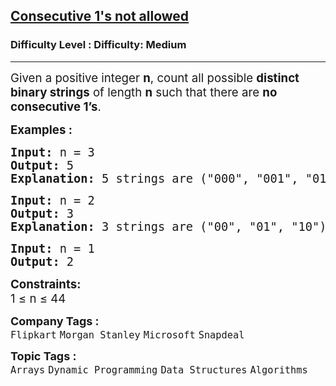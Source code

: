 <h2><a href="https://www.geeksforgeeks.org/problems/consecutive-1s-not-allowed1912/1?page=2&category=Arrays,Strings,Linked%20List&difficulty=Medium&status=unsolved&sortBy=submissions">Consecutive 1's not allowed</a></h2><h3>Difficulty Level : Difficulty: Medium</h3><hr><div class="problems_problem_content__Xm_eO"><p><span style="font-size: 14pt;">Given a positive integer <strong>n</strong>, count all possible <strong>distinct binary strings</strong> of length <strong>n</strong> such that there are <strong>no consecutive 1’s</strong>.</span></p>
<p><span style="font-size: 14pt;"><strong>Examples :</strong></span></p>
<pre><span style="font-size: 14pt;"><strong>Input: </strong>n = 3
<strong>Output:</strong> 5
<strong>Explanation: </strong>5 strings are ("000", "001", "010", "100", "101").
</span></pre>
<pre><span style="font-size: 14pt;"><strong>Input: </strong>n = 2
<strong>Output:</strong> 3
<strong>Explanation:</strong> 3 strings are ("00", "01", "10").<br></span></pre>
<pre><span style="font-size: 14pt;"><strong>Input: </strong>n = 1
<strong>Output:</strong> 2</span></pre>
<p><span style="font-size: 14pt;"><strong>Constraints:</strong><br>1 ≤ n ≤ 44</span></p></div><p><span style=font-size:18px><strong>Company Tags : </strong><br><code>Flipkart</code>&nbsp;<code>Morgan Stanley</code>&nbsp;<code>Microsoft</code>&nbsp;<code>Snapdeal</code>&nbsp;<br><p><span style=font-size:18px><strong>Topic Tags : </strong><br><code>Arrays</code>&nbsp;<code>Dynamic Programming</code>&nbsp;<code>Data Structures</code>&nbsp;<code>Algorithms</code>&nbsp;